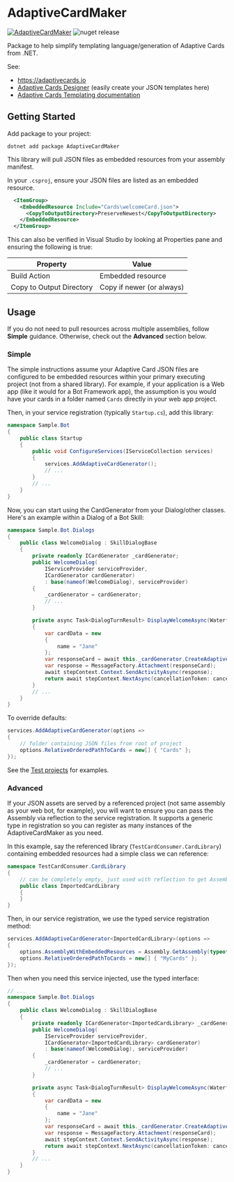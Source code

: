 # AdaptiveCardMaker

[![AdaptiveCardMaker](https://buildstats.info/nuget/AdaptiveCardMaker)](https://www.nuget.org/packages/AdaptiveCardMaker/) ![nuget release](https://github.com/mitch-b/adaptivecardmaker-dotnet/workflows/nuget%20release/badge.svg?branch=master)

Package to help simplify templating language/generation of Adaptive Cards from .NET.

See:
* https://adaptivecards.io
* [Adaptive Cards Designer](https://adaptivecards.io/designer/) (easily create your JSON templates here)
* [Adaptive Cards Templating documentation](https://docs.microsoft.com/en-us/adaptive-cards/templating/)

## Getting Started

Add package to your project:

```pwsh
dotnet add package AdaptiveCardMaker
```

This library will pull JSON files as embedded resources from your assembly manifest. 

In your `.csproj`, ensure your JSON files are listed as an embedded resource. 

```xml
  <ItemGroup>
    <EmbeddedResource Include="Cards\welcomeCard.json">
      <CopyToOutputDirectory>PreserveNewest</CopyToOutputDirectory>
    </EmbeddedResource>
  </ItemGroup>
```

This 
can also be verified in Visual Studio by looking at Properties pane and ensuring 
the following is true:

| Property                 | Value                        |
| ------------------------ | ---------------------------- |
| Build Action             | Embedded resource            |
| Copy to Output Directory | Copy if newer (or always)    |

## Usage

If you do not need to pull resources across multiple assemblies, follow **Simple** guidance. 
Otherwise, check out the **Advanced** section below. 

### Simple

The simple instructions assume your Adaptive Card JSON files are configured to be 
embedded resources within your primary executing project (not from a shared library). 
For example, if your application is a Web app (like it would for a Bot Framework app), 
the assumption is you would have your cards in a folder named `Cards` directly in 
your web app project. 

Then, in your service registration (typically `Startup.cs`), add this library:

```csharp
namespace Sample.Bot
{
    public class Startup
    {
        public void ConfigureServices(IServiceCollection services)
        {
            services.AddAdaptiveCardGenerator();
            // ...
        }
        // ...
    }
}

```

Now, you can start using the CardGenerator from your Dialog/other classes. Here's an example 
within a Dialog of a Bot Skill:

```csharp
namespace Sample.Bot.Dialogs
{
    public class WelcomeDialog : SkillDialogBase
    {
        private readonly ICardGenerator _cardGenerator;
        public WelcomeDialog(
            IServiceProvider serviceProvider,
            ICardGenerator cardGenerator)
            : base(nameof(WelcomeDialog), serviceProvider)
        {
            _cardGenerator = cardGenerator;
            // ...
        }

        private async Task<DialogTurnResult> DisplayWelcomeAsync(WaterfallStepContext stepContext, CancellationToken cancellationToken)
        {
            var cardData = new
            {
                name = "Jane"
            };
            var responseCard = await this._cardGenerator.CreateAdaptiveCardAttachmentAsync("welcomeCard", cardData);
            var response = MessageFactory.Attachment(responseCard);
            await stepContext.Context.SendActivityAsync(response);
            return await stepContext.NextAsync(cancellationToken: cancellationToken);
        }
        // ...
    }
}
```

To override defaults:

```csharp
services.AddAdaptiveCardGenerator(options =>
{
    // folder containing JSON files from root of project
    options.RelativeOrderedPathToCards = new[] { "Cards" };
});
```

See the [Test projects](https://github.com/mitch-b/adaptivecardmaker-dotnet/tree/master/src/Tests) for examples.

### Advanced

If your JSON assets are served by a referenced project (not same assembly as your web bot, for example), 
you will want to ensure you can pass the Assembly via reflection to the service registration. It 
supports a generic type in registration so you can register as many instances of the AdaptiveCardMaker 
as you need.

In this example, say the referenced library (`TestCardConsumer.CardLibrary`) containing 
embedded resources had a simple class we can reference:

```csharp
namespace TestCardConsumer.CardLibrary
{
    // can be completely empty, just used with reflection to get Assembly by type
    public class ImportedCardLibrary
    {
    }
}

```

Then, in our service registration, we use the typed service registration method:

```csharp
services.AddAdaptiveCardGenerator<ImportedCardLibrary>(options =>
{
    options.AssemblyWithEmbeddedResources = Assembly.GetAssembly(typeof(ImportedCardLibrary));
    options.RelativeOrderedPathToCards = new[] { "MyCards" };
});
```

Then when you need this service injected, use the typed interface:

```csharp
// ...
namespace Sample.Bot.Dialogs
{
    public class WelcomeDialog : SkillDialogBase
    {
        private readonly ICardGenerator<ImportedCardLibrary> _cardGenerator;
        public WelcomeDialog(
            IServiceProvider serviceProvider,
            ICardGenerator<ImportedCardLibrary> cardGenerator)
            : base(nameof(WelcomeDialog), serviceProvider)
        {
            _cardGenerator = cardGenerator;
            // ...
        }

        private async Task<DialogTurnResult> DisplayWelcomeAsync(WaterfallStepContext stepContext, CancellationToken cancellationToken)
        {
            var cardData = new
            {
                name = "Jane"
            };
            var responseCard = await this._cardGenerator.CreateAdaptiveCardAttachmentAsync("welcomeCard", cardData);
            var response = MessageFactory.Attachment(responseCard);
            await stepContext.Context.SendActivityAsync(response);
            return await stepContext.NextAsync(cancellationToken: cancellationToken);
        }
        // ...
    }
}
```
